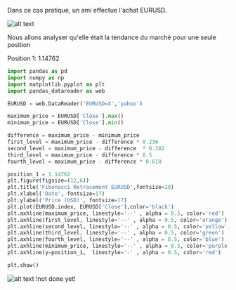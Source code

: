 Dans ce cas pratique, un ami effectue l'achat EURUSD.

![alt text](https://www.zupimages.net/up/22/05/znnl.png)

Nous allons analyser qu'elle était la tendance du marché pour une seule position

Position 1: 1.14762



```python
import pandas as pd
import numpy as np
import matplotlib.pyplot as plt
import pandas_datareader as web

EURUSD = web.DataReader('EURUSD=X','yahoo')

maximum_price = EURUSD['Close'].max()
minimum_price = EURUSD['Close'].min()

difference = maximum_price - minimum_price
first_level = maximum_price - difference * 0.236
second_level = maximum_price - difference  * 0.382
third_level = maximum_price - difference * 0.5
fourth_level = maximum_price - difference * 0.618

position_1 = 1.14762
plt.figure(figsize=(12,6))
plt.title('Fibonacci Retracement EURUSD',fontsize=20)
plt.xlabel('Date', fontsize=17)
plt.ylabel('Price (USD)', fontsize=17)
plt.plot(EURUSD.index, EURUSD['Close'],color='black')
plt.axhline(maximum_price, linestyle='--' , alpha = 0.5, color='red')
plt.axhline(first_level, linestyle='--' , alpha = 0.5, color='orange')
plt.axhline(second_level, linestyle='--' , alpha = 0.5, color='yellow')
plt.axhline(third_level, linestyle='--' , alpha = 0.5, color='green')
plt.axhline(fourth_level, linestyle='--' , alpha = 0.5, color='blue')
plt.axhline(minimum_price, linestyle='--' , alpha = 0.5, color='purple')
plt.axhline(y=position_1,  linestyle='-' , alpha = 0.5, color='red')

plt.show()

```

![alt text](https://www.zupimages.net/up/22/05/l52r.png)
!not done yet!
